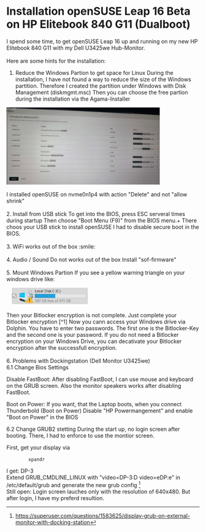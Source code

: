 # Installation openSUSE Leap 16 Beta on HP Elitebook 840 G11 (Dualboot)

I spend some time, to get openSUSE Leap 16 up and running on my new HP Elitebook 840 G11 with my Dell U3425we Hub-Monitor.
<br><br>
Here are some hints for the installation:
<br>
1. Reduce the Windows Partion to get space for Linux
During the installation, I have not found a way to reduce the size of the Windows partition. Therefore I created the partition under Windows with Disk Management (diskmgmt.msc)
Then you can choose the free partion during the installation via the Agama-Installer    
<p>
<img src="AgamaPartions.jpg" width="400">
</p>
I installed openSUSE on nvme0n1p4 with action "Delete" and not "allow shrink"
<br>
<br>
2. Install from USB stick
To get into the BIOS, press ESC serveral times during startup
Then choose "Boot Menu (F9)" from the BIOS menu.+
There choos your USB stick to install openSUSE
I had to disable secure boot in the BIOS.
<br>
<br>
3.  WiFi works out of the box :smile:
<br>
<br>
4. Audio / Sound
    Do not  works out of the box
    Install "sof-firmware"
<br>
<br>
5. Mount Windows Partion
   If you see a yellow warning triangle on your windows drive like:

   <p>
   &emsp;<img src="BitlockerWarnung.PNG" width="200" >
   </p>
   Then your Bitlocker encryption is not complete. Just complete your Bitlocker encryption [^1]
   Now you cann access your Windows drive via Dolphin. You have to enter two passwords. The first one is the Bitlocker-Key and the second one is your password. 
   If you do not need a Bitlocker encryption on your Windows Drive, you can decativate your Bitlocker encryption after the successfull encryption.
<br>
<br>
6. Problems with Dockingstation (Dell Monitor U3425we)
<br>
6.1 Change Bios Settings

Disable FastBoot:
After disabling FastBoot, I can use mouse and keyboard on the GRUB screen.
Also the monitor speakers works after disabling FastBoot.

Boot on Power:
If you want, that the Laptop boots, when you connect Thunderbold (Boot on Power)
Disable "HP Powermangement" and enable "Boot on Power" in the BIOS
        
6.2 Change GRUB2 stetting
During the start up, no login screen after booting. There, I had to enforce to use the montior screen.

First, get your display via
``` 
        xpandr
```  
I get: DP-3
<br>
Extend GRUB_CMDLINE_LINUX with "video=DP-3:D video=eDP:e" in /etc/default/grub and generate the new grub config [^2]
<br>
Still open: Login screen lauches only with the resolution of 640x480. But after login, I have my preferd resultion.
[^1]: https://itler.net/laufwerk-mit-orangen-warndreieck-und-ausrufezeichen
[^2]: https://superuser.com/questions/1583625/display-grub-on-external-monitor-with-docking-station
